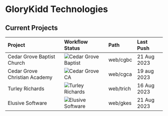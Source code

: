 GloryKidd Technologies
======================

## Current Projects
Project | Workflow Status | Path | Last Push | 
:--- | :--- | :--- | :--- | 
Cedar Grove Baptist Church | ![Cedar Grove Baptist](https://github.com/dlnuckolls/glorykidd-public/actions/workflows/cgbc.yml/badge.svg) | web/cgbc | 21 Aug 2023 |
Cedar Grove Christian Academy | ![Cedar Grove CA](https://github.com/dlnuckolls/glorykidd-public/actions/workflows/cgca.yml/badge.svg) | web/cgca | 19 aug 2023 |
Turley Richards | ![Turley Richards](https://github.com/dlnuckolls/glorykidd-public/actions/workflows/trich.yml/badge.svg) | web/trich | 16 Aug 2023 |
Elusive Software |  ![Elusive Software](https://github.com/dlnuckolls/glorykidd-public/actions/workflows/gkes.yml/badge.svg) | web/gkes | 21 Aug 2023


